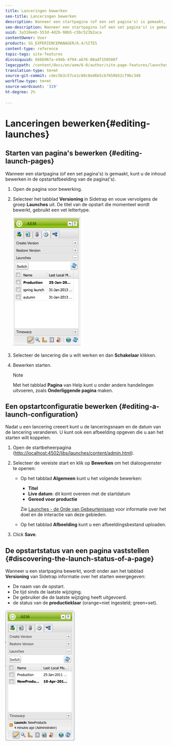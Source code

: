 ```yaml
---
title: Lanceringen bewerken
seo-title: Lanceringen bewerken
description: Wanneer een startpagina (of een set pagina's) is gemaakt, kunt u de inhoud bewerken in de opstartafbeelding van de pagina('s).
seo-description: Wanneer een startpagina (of een set pagina's) is gemaakt, kunt u de inhoud bewerken in de opstartafbeelding van de pagina('s).
uuid: 3a310eeb-553d-4d2b-98b5-c5bc523b2aca
contentOwner: User
products: SG_EXPERIENCEMANAGER/6.4/SITES
content-type: reference
topic-tags: site-features
discoiquuid: 666b967a-e94b-4f94-a676-00adf150580f
legacypath: /content/docs/en/aem/6-0/author/site-page-features/launches
translation-type: tm+mt
source-git-commit: cdec5b3c57ce1c80c0ed6b5cb7650b52cf9bc340
workflow-type: tm+mt
source-wordcount: '319'
ht-degree: 2%

---
```



# Lanceringen bewerken{#editing-launches}

## Starten van pagina&#39;s bewerken {#editing-launch-pages}

Wanneer een startpagina (of een set pagina&#39;s) is gemaakt, kunt u de inhoud bewerken in de opstartafbeelding van de pagina(&#39;s).

1. Open de pagina voor bewerking.
1. Selecteer het tabblad **Versioning** in Sidetrap en vouw vervolgens de groep **Launches** uit. De titel van de opstart die momenteel wordt bewerkt, gebruikt een vet lettertype.

   ![chlimage_1-13](assets/chlimage_1-13.jpeg)

1. Selecteer de lancering die u wilt werken en dan **Schakelaar** klikken.
1. Bewerken starten.

   >[!NOTE]
   >
   >Met het tabblad **Pagina** van Help kunt u onder andere handelingen uitvoeren, zoals **Onderliggende pagina** maken.

## Een opstartconfiguratie bewerken {#editing-a-launch-configuration}

Nadat u een lancering creeert kunt u de lanceringsnaam en de datum van de lancering veranderen. U kunt ook een afbeelding opgeven die u aan het starten wilt koppelen.

1. Open de startbeheerpagina ([http://localhost:4502/libs/launches/content/admin.html](http://localhost:4502/libs/launches/content/admin.html)).

1. Selecteer de vereiste start en klik op **Bewerken** om het dialoogvenster te openen:

   * Op het tabblad **Algemeen** kunt u het volgende bewerken:

      * **Titel**
      * **Live datum**: dit komt overeen met de startdatum
      * **Gereed voor productie**

      Zie [Launches - de Orde van Gebeurtenissen](/help/sites-authoring/launches.md#launches-the-order-of-events) voor informatie over het doel en de interactie van deze gebieden.

   * Op het tabblad **Afbeelding** kunt u een afbeeldingsbestand uploaden.


1. Click **Save**.

## De opstartstatus van een pagina vaststellen {#discovering-the-launch-status-of-a-page}

Wanneer u een startpagina bewerkt, wordt onder aan het tabblad **Versioning** van Sidetrap informatie over het starten weergegeven:

* De naam van de opstart.
* De tijd sinds de laatste wijziging.
* De gebruiker die de laatste wijziging heeft uitgevoerd.
* de status van de **productieklaar** (orange=niet ingesteld; green=set).

![chlimage_1-186](assets/chlimage_1-186.png)

